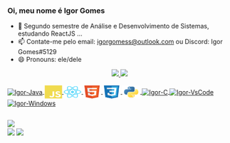 ### Oi, meu nome é Igor Gomes

- 🌱 Segundo semestre de Análise e Desenvolvimento de Sistemas, estudando ReactJS ...
- 📫 Contate-me pelo email: igorgomess@outlook.com ou Discord: Igor Gomes#5129
- 😄 Pronouns: ele/dele

<div align="center">
  <a href="https://github.com/Igor-Gomess">
  <img height="170em" src="https://github-readme-stats.vercel.app/api?username=Igor-Gomess&show_icons=true&theme=algolia&include_all_commits=true&count_private=true"/>
  <img height="170em" src="https://github-readme-stats.vercel.app/api/top-langs/?username=Igor-Gomess&layout=compact&langs_count=7&theme=algolia"/>
</div>

<div style="display: inline_block"><br>
  <img align="center" alt="Igor-Java" height="30" width="40" src="https://cdn.jsdelivr.net/gh/devicons/devicon/icons/java/java-original.svg">
  <img align="center" alt="Igor-Js" height="30" width="40" src="https://raw.githubusercontent.com/devicons/devicon/master/icons/javascript/javascript-plain.svg">  
  <img align="center" alt="Igor-React" height="30" width="40" src="https://raw.githubusercontent.com/devicons/devicon/master/icons/react/react-original.svg">
  <img align="center" alt="Igor-HTML" height="30" width="40" src="https://raw.githubusercontent.com/devicons/devicon/master/icons/html5/html5-original.svg">
  <img align="center" alt="Igor-CSS" height="30" width="40" src="https://raw.githubusercontent.com/devicons/devicon/master/icons/css3/css3-original.svg">
  <img align="center" alt="Igor-Python" height="30" width="40" src="https://raw.githubusercontent.com/devicons/devicon/master/icons/python/python-original.svg">
  <img align="center" alt="Igor-C" height="30" width="40" src="https://cdn.jsdelivr.net/gh/devicons/devicon/icons/c/c-original.svg">
  <img align="center" alt="Igor-VsCode" height="30" width="40" src="https://cdn.jsdelivr.net/gh/devicons/devicon/icons/vscode/vscode-original.svg" />
  <img align="center" alt="Igor-Windows" height="30" width="40" src="https://cdn.jsdelivr.net/gh/devicons/devicon/icons/windows8/windows8-original.svg" />
</div>
  
  ## 
 
  <a href="https://www.instagram.com/igorgomess20" target="_blank"><img src="https://img.shields.io/badge/-Instagram-%23E4405F?style=for-the-badge&logo=instagram&logoColor=white" target="_blank"></a> 	
 <a href="https://discord.gg/mfTAdEV" target="_blank"><img src="https://img.shields.io/badge/Discord-7289DA?style=for-the-badge&logo=discord&logoColor=white" target="_blank"></a>
  <a href="www.linkedin.com/in/igor-gomess" target="_blank"><img src="https://img.shields.io/badge/-LinkedIn-%230077B5?style=for-the-badge&logo=linkedin&logoColor=white" target="_blank"></a>
